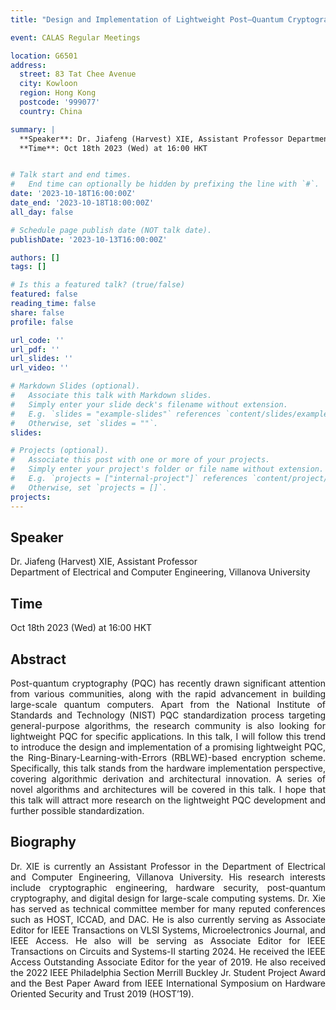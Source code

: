 ```yaml
---
title: "Design and Implementation of Lightweight Post–Quantum Cryptography: From Algorithmic Derivation to Architectural Innovation"

event: CALAS Regular Meetings

location: G6501
address:
  street: 83 Tat Chee Avenue
  city: Kowloon
  region: Hong Kong
  postcode: '999077'
  country: China

summary: |
  **Speaker**: Dr. Jiafeng (Harvest) XIE, Assistant Professor Department of Electrical and Computer Engineering, Villanova University <br>
  **Time**: Oct 18th 2023 (Wed) at 16:00 HKT


# Talk start and end times.
#   End time can optionally be hidden by prefixing the line with `#`.
date: '2023-10-18T16:00:00Z'
date_end: '2023-10-18T18:00:00Z'
all_day: false

# Schedule page publish date (NOT talk date).
publishDate: '2023-10-13T16:00:00Z'

authors: []
tags: []

# Is this a featured talk? (true/false)
featured: false
reading_time: false
share: false
profile: false

url_code: ''
url_pdf: ''
url_slides: ''
url_video: ''

# Markdown Slides (optional).
#   Associate this talk with Markdown slides.
#   Simply enter your slide deck's filename without extension.
#   E.g. `slides = "example-slides"` references `content/slides/example-slides.md`.
#   Otherwise, set `slides = ""`.
slides:

# Projects (optional).
#   Associate this post with one or more of your projects.
#   Simply enter your project's folder or file name without extension.
#   E.g. `projects = ["internal-project"]` references `content/project/deep-learning/index.md`.
#   Otherwise, set `projects = []`.
projects:
---
```

## Speaker
Dr. Jiafeng (Harvest) XIE, Assistant Professor <br> 
Department of Electrical and Computer Engineering, Villanova University

## Time
Oct 18th 2023 (Wed) at 16:00 HKT

## Abstract
<div style="text-align: justify">
Post-quantum cryptography (PQC) has recently drawn significant attention from various communities, along with the rapid advancement in building large-scale quantum computers. Apart from the National Institute of Standards and Technology (NIST) PQC standardization process targeting general-purpose algorithms, the research community is also looking for lightweight PQC for specific applications. In this talk, I will follow this trend to introduce the design and implementation of a promising lightweight PQC, the Ring-Binary-Learning-with-Errors (RBLWE)-based encryption scheme. Specifically, this talk stands from the hardware implementation perspective, covering algorithmic derivation and architectural innovation. A series of novel algorithms and architectures will be covered in this talk. I hope that this talk will attract more research on the lightweight PQC development and further possible standardization.
</div>

## Biography
<div style="text-align: justify">
Dr. XIE is currently an Assistant Professor in the Department of Electrical and Computer Engineering, Villanova University. His research interests include cryptographic engineering, hardware security, post-quantum cryptography, and digital design for large-scale computing systems. Dr. Xie has served as technical committee member for many reputed conferences such as HOST, ICCAD, and DAC. He is also currently serving as Associate Editor for IEEE Transactions on VLSI Systems, Microelectronics Journal, and IEEE Access. He also will be serving as Associate Editor for IEEE Transactions on Circuits and Systems-II starting 2024. He received the IEEE Access Outstanding Associate Editor for the year of 2019. He also received the 2022 IEEE Philadelphia Section Merrill Buckley Jr. Student Project Award and the Best Paper Award from IEEE International Symposium on Hardware Oriented Security and Trust 2019 (HOST’19).
</div>
